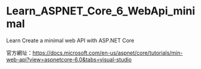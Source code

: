 # Learn_ASPNET_Core_6_WebApi_minimal
Learn Create a minimal web API with ASP.NET Core

官方網址：https://docs.microsoft.com/en-us/aspnet/core/tutorials/min-web-api?view=aspnetcore-6.0&tabs=visual-studio